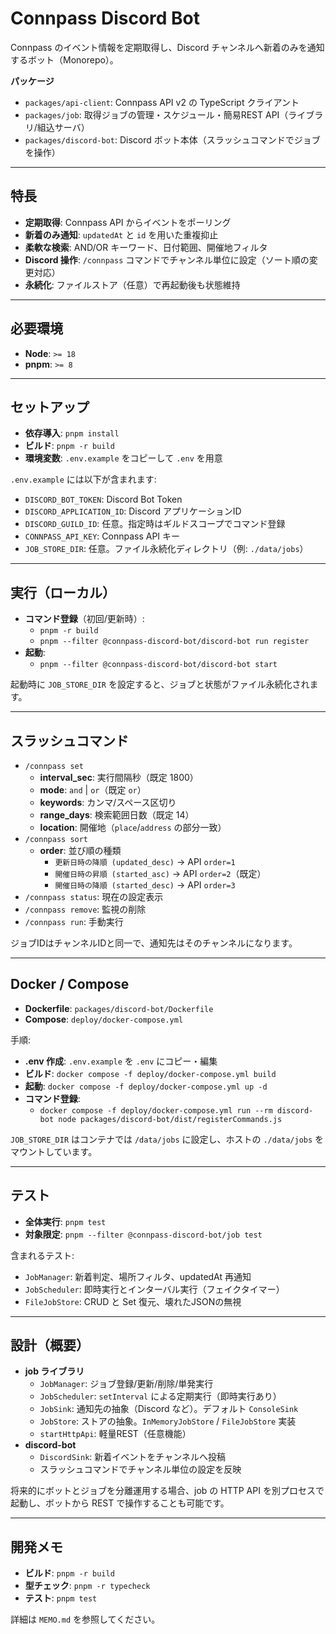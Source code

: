 # Connpass Discord Bot

Connpass のイベント情報を定期取得し、Discord チャンネルへ新着のみを通知するボット（Monorepo）。

**パッケージ**

- `packages/api-client`: Connpass API v2 の TypeScript クライアント
- `packages/job`: 取得ジョブの管理・スケジュール・簡易REST API（ライブラリ/組込サーバ）
- `packages/discord-bot`: Discord ボット本体（スラッシュコマンドでジョブを操作）

---

## 特長

- **定期取得**: Connpass API からイベントをポーリング
- **新着のみ通知**: `updatedAt` と `id` を用いた重複抑止
- **柔軟な検索**: AND/OR キーワード、日付範囲、開催地フィルタ
- **Discord 操作**: `/connpass` コマンドでチャンネル単位に設定（ソート順の変更対応）
- **永続化**: ファイルストア（任意）で再起動後も状態維持

---

## 必要環境

- **Node**: `>= 18`
- **pnpm**: `>= 8`

---

## セットアップ

- **依存導入**: `pnpm install`
- **ビルド**: `pnpm -r build`
- **環境変数**: `.env.example` をコピーして `.env` を用意

`.env.example` には以下が含まれます:

- `DISCORD_BOT_TOKEN`: Discord Bot Token
- `DISCORD_APPLICATION_ID`: Discord アプリケーションID
- `DISCORD_GUILD_ID`: 任意。指定時はギルドスコープでコマンド登録
- `CONNPASS_API_KEY`: Connpass API キー
- `JOB_STORE_DIR`: 任意。ファイル永続化ディレクトリ（例: `./data/jobs`）

---

## 実行（ローカル）

- **コマンド登録**（初回/更新時）:
  - `pnpm -r build`
  - `pnpm --filter @connpass-discord-bot/discord-bot run register`
- **起動**:
  - `pnpm --filter @connpass-discord-bot/discord-bot start`

起動時に `JOB_STORE_DIR` を設定すると、ジョブと状態がファイル永続化されます。

---

## スラッシュコマンド

- `/connpass set`
  - **interval_sec**: 実行間隔秒（既定 1800）
  - **mode**: `and` | `or`（既定 `or`）
  - **keywords**: カンマ/スペース区切り
  - **range_days**: 検索範囲日数（既定 14）
  - **location**: 開催地（`place`/`address` の部分一致）
- `/connpass sort`
  - **order**: 並び順の種類
    - `更新日時の降順 (updated_desc)` → API `order=1`
    - `開催日時の昇順 (started_asc)` → API `order=2`（既定）
    - `開催日時の降順 (started_desc)` → API `order=3`
- `/connpass status`: 現在の設定表示
- `/connpass remove`: 監視の削除
- `/connpass run`: 手動実行

ジョブIDはチャンネルIDと同一で、通知先はそのチャンネルになります。

---

## Docker / Compose

- **Dockerfile**: `packages/discord-bot/Dockerfile`
- **Compose**: `deploy/docker-compose.yml`

手順:

- **.env 作成**: `.env.example` を `.env` にコピー・編集
- **ビルド**: `docker compose -f deploy/docker-compose.yml build`
- **起動**: `docker compose -f deploy/docker-compose.yml up -d`
- **コマンド登録**:
  - `docker compose -f deploy/docker-compose.yml run --rm discord-bot node packages/discord-bot/dist/registerCommands.js`

`JOB_STORE_DIR` はコンテナでは `/data/jobs` に設定し、ホストの `./data/jobs` をマウントしています。

---

## テスト

- **全体実行**: `pnpm test`
- **対象限定**: `pnpm --filter @connpass-discord-bot/job test`

含まれるテスト:

- `JobManager`: 新着判定、場所フィルタ、updatedAt 再通知
- `JobScheduler`: 即時実行とインターバル実行（フェイクタイマー）
- `FileJobStore`: CRUD と Set 復元、壊れたJSONの無視

---

## 設計（概要）

- **job ライブラリ**
  - `JobManager`: ジョブ登録/更新/削除/単発実行
  - `JobScheduler`: `setInterval` による定期実行（即時実行あり）
  - `JobSink`: 通知先の抽象（Discord など）。デフォルト `ConsoleSink`
  - `JobStore`: ストアの抽象。`InMemoryJobStore` / `FileJobStore` 実装
  - `startHttpApi`: 軽量REST（任意機能）
- **discord-bot**
  - `DiscordSink`: 新着イベントをチャンネルへ投稿
  - スラッシュコマンドでチャンネル単位の設定を反映

将来的にボットとジョブを分離運用する場合、job の HTTP API を別プロセスで起動し、ボットから REST で操作することも可能です。

---

## 開発メモ

- **ビルド**: `pnpm -r build`
- **型チェック**: `pnpm -r typecheck`
- **テスト**: `pnpm test`

詳細は `MEMO.md` を参照してください。
